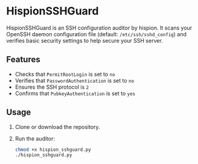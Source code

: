 # HispionSSHGuard

HispionSSHGuard is an SSH configuration auditor by hispion. It scans your OpenSSH daemon configuration file (default: `/etc/ssh/sshd_config`) and verifies basic security settings to help secure your SSH server.

## Features

- Checks that `PermitRootLogin` is set to `no`
- Verifies that `PasswordAuthentication` is set to `no`
- Ensures the SSH protocol is `2`
- Confirms that `PubkeyAuthentication` is set to `yes`

## Usage

1. Clone or download the repository.
2. Run the auditor:

   ```bash
   chmod +x hispion_sshguard.py
   ./hispion_sshguard.py
   ```
